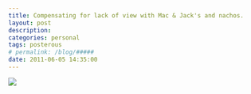 ```yaml
---
title: Compensating for lack of view with Mac & Jack's and nachos. 
layout: post
description:  
categories: personal
tags: posterous
# permalink: /blog/#####
date: 2011-06-05 14:35:00
---
```


![](/img/blog/2011/06/27287687-image.jpg)
